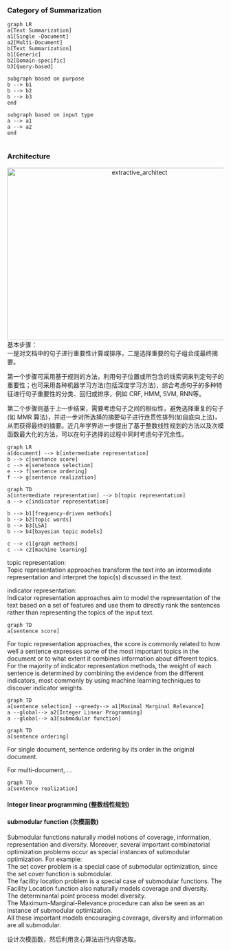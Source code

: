 ### Category of Summarization 

```mermaid
graph LR
a[Text Summarization]
a1[Single -Document]
a2[Multi-Document]
b[Text Summarization]
b1[Generic]
b2[Domain-specific]
b3[Query-based]

subgraph based on purpose
b --> b1
b --> b2
b --> b3
end

subgraph based on input type
a --> a1
a --> a2
end


```





### Architecture

<div align="center">
<img src="https://github.com/bifeng/nlp_paper_notes/raw/master/image/extractive_architect.png" width="600" height="400" alt="extractive_architect"></img>
</div>
基本步骤：<br>一是对文档中的句子进行重要性计算或排序，二是选择重要的句子组合成最终摘要。

第一个步骤可采用基于规则的方法，利用句子位置或所包含的线索词来判定句子的重要性；也可采用各种机器学习方法(包括深度学习方法)，综合考虑句子的多种特征进行句子重要性的分类、回归或排序，例如 CRF, HMM, SVM, RNN等。

第二个步骤则基于上一步结果，需要考虑句子之间的相似性，避免选择重复的句子(如 MMR 算法)，并进一步对所选择的摘要句子进行连贯性排列(如自底向上法)，从而获得最终的摘要。近几年学界进一步提出了基于整数线性规划的方法以及次模函数最大化的方法，可以在句子选择的过程中同时考虑句子冗余性。



```mermaid
graph LR
a[document] --> b[intermediate representation] 
b --> c[sentence score]
c --> e[senetence selection]
e --> f[sentence ordering]
f --> g[sentence realization]
```



```mermaid
graph TD
a[intermediate representation] --> b[topic representation]
a --> c[indicator representation]

b --> b1[frequency-driven methods]
b --> b2[topic words]
b --> b3[LSA]
b --> b4[bayesian topic models]

c --> c1[graph methods]
c --> c2[machine learning]

```

topic representation:<br>Topic representation approaches transform the text into an intermediate representation and interpret the topic(s) discussed in the text.

indicator representation:<br>Indicator representation approaches aim to model the representation of the text based on a set of features and use them to directly rank the sentences rather than representing the topics of the input text.

```mermaid
graph TD
a[sentence score]

```

For topic representation approaches, the score is commonly related to how well a sentence expresses some of the most important topics in the document or to what extent it combines information about different topics.
For the majority of indicator representation methods, the weight of each sentence is determined by combining the evidence from the different indicators, most commonly by using machine learning techniques to discover indicator weights.

```mermaid
graph TD
a[sentence selection] --greedy--> a1[Maximal Marginal Relevance]
a --global--> a2[Integer Linear Programming]
a --global--> a3[submodular function]
```



```mermaid
graph TD
a[sentence ordering]
```

For single document, sentence ordering by its order in the original document.

For multi-document, ...

```mermaid
graph TD
a[sentence realization]
```







#### Integer linear programming (整数线性规划)



#### submodular function (次模函数)

Submodular functions naturally model notions of coverage, information, representation and diversity. Moreover, several important combinatorial optimization problems occur as special instances of submodular optimization. For example: <br>The set cover problem is a special case of submodular optimization, since the set cover function is submodular. <br>The facility location problem is a special case of submodular functions. The Facility Location function also naturally models coverage and diversity. <br>The determinantal point process model diversity. <br>The Maximum-Marginal-Relevance procedure can also be seen as an instance of submodular optimization. <br>All these important models encouraging coverage, diversity and information are all submodular. 

设计次模函数，然后利用贪心算法进行内容选取。



